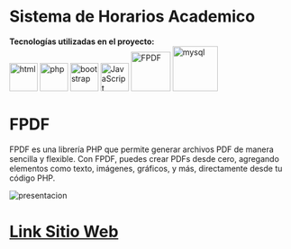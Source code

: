 # Sistema de Horarios Academico

**Tecnologías utilizadas en el proyecto:**  
<img src="https://img.icons8.com/color/344/html-5--v1.png" alt="html" width="50"/>
<img src="https://img.icons8.com/officel/344/php-logo.png" alt="php" width="50"/>
<img src="https://img.icons8.com/color/144/bootstrap--v2.png" alt="bootstrap" width="50"/>
<img src="https://img.icons8.com/color/344/javascript--v1.png" alt="JavaScript" width="50"/>
<img src="http://www.fpdf.org/logo.gif" alt="FPDF" width="70"/>
<img src="https://img.icons8.com/color/344/000000/mysql-logo.png" alt="mysql" width="80"/>


# **FPDF**
FPDF es una librería PHP que permite generar archivos PDF de manera sencilla y flexible. Con FPDF, puedes crear PDFs desde cero, agregando elementos como texto, imágenes, gráficos, y más, directamente desde tu código PHP.

![presentacion](https://github.com/RicardoMacias7/Sistema-de-Horarios-Acad-mico/blob/main/img/gestion_horarios.png)



# [**Link Sitio Web** ](http://gestiondehorarios.lovestoblog.com/)
